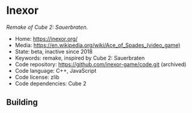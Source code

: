 # Inexor

_Remake of Cube 2: Sauerbraten._

- Home: https://inexor.org/
- Media: <https://en.wikipedia.org/wiki/Ace_of_Spades_(video_game)>
- State: beta, inactive since 2018
- Keywords: remake, inspired by Cube 2: Sauerbraten
- Code repository: https://github.com/inexor-game/code.git (archived)
- Code language: C++, JavaScript
- Code license: zlib
- Code dependencies: Cube 2

## Building
